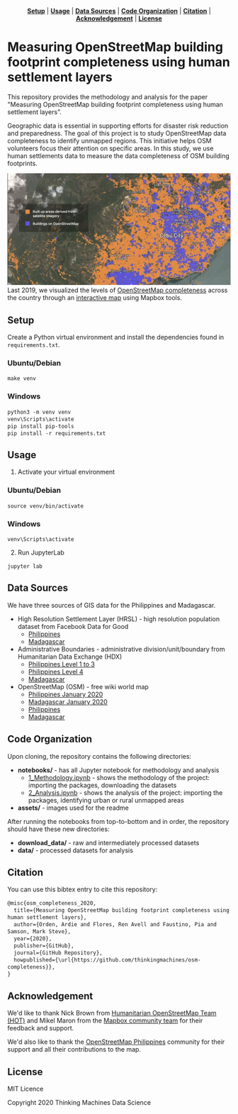 <p align="center">
<b><a href="#setup">Setup</a></b>
|
<b><a href="#usage">Usage</a></b>
|
<b><a href="#data-sources">Data Sources</a></b>
|
<b><a href="#code-organization">Code Organization</a></b>
|
<b><a href="#citation">Citation</a></b>
|
<b><a href="#acknowledgement">Acknowledgement</a></b>
|
<b><a href="#license">License</a></b>
</p>

# Measuring OpenStreetMap building footprint completeness using human settlement layers

This repository provides the methodology and analysis for the paper "Measuring OpenStreetMap building footprint completeness using human settlement layers".

Geographic data is essential in supporting efforts for disaster risk reduction and preparedness. The goal of this project is to study OpenStreetMap data completeness to identify unmapped regions. This initiative helps OSM volunteers focus their attention on specific areas. In this study, we use human settlements data to measure the data completeness of OSM building footprints.

![osm image](/assets/osm.jpg)
Last 2019, we visualized the levels of [OpenStreetMap completeness](https://stories.thinkingmachin.es/mapthegap/) across the country through an [interactive map](https://mapthegap.thinkingmachin.es/) using Mapbox tools.  

## Setup

Create a Python virtual environment and install the dependencies found in `requirements.txt`.

### Ubuntu/Debian
```
make venv
```

### Windows
```
python3 -m venv venv
venv\Scripts\activate
pip install pip-tools
pip install -r requirements.txt
```

## Usage

1. Activate your virtual environment

### Ubuntu/Debian
```
source venv/bin/activate
```

### Windows
```
venv\Scripts\activate
```

2. Run JupyterLab
```
jupyter lab
```

## Data Sources

We have three sources of GIS data for the Philippines and Madagascar.

* High Resolution Settlement Layer (HRSL) - high resolution population dataset from Facebook Data for Good  
    * [Philippines](https://data.humdata.org/dataset/philippines-high-resolution-population-density-maps-demographic-estimates) 
    * [Madagascar](https://data.humdata.org/dataset/highresolutionpopulationdensitymaps-mdg)
* Administrative Boundaries - administrative division/unit/boundary from Humanitarian Data Exchange (HDX)
    * [Philippines Level 1 to 3](https://data.humdata.org/dataset/philippines-administrative-levels-0-to-3) 
    * [Philippines Level 4](https://storage.googleapis.com/osm-completeness-thinkingmachines/phl_adm_2015_level4_barangay.gpkg.zip)
    * [Madagascar](https://data.humdata.org/dataset/madagascar-administrative-level-0-4-boundaries)
* OpenStreetMap (OSM) - free wiki world map
    * [Philippines January 2020](https://storage.googleapis.com/osm-completeness-thinkingmachines/phl_osm_jan_2020_buildings.gpkg.zip)
    * [Madagascar January 2020](https://storage.googleapis.com/osm-completeness-thinkingmachines/mdg_osm_jan_2020_buildings.gpkg.zip)
    * [Philippines](https://download.geofabrik.de/asia/philippines.html)
    * [Madagascar](https://download.geofabrik.de/africa/madagascar.html)

## Code Organization

Upon cloning, the repository contains the following directories:

* **notebooks/** - has all Jupyter notebook for methodology and analysis
    * [1_Methodology.ipynb](https://github.com/thinkingmachines/osm-completeness/blob/master/notebooks/1_Methodology.ipynb) - shows the methodology of the project: importing the packages, downloading the datasets
    * [2_Analysis.ipynb](https://github.com/thinkingmachines/osm-completeness/blob/master/notebooks/2_Analysis.ipynb) - shows the analysis of the project: importing the packages, identifying urban or rural unmapped areas
* **assets/** - images used for the readme

After running the notebooks from top-to-bottom and in order, the repository should have these new directories:

* **download_data/** - raw and intermediately processed datasets
* **data/** - processed datasets for analysis

## Citation

You can use this bibtex entry to cite this repository:

```
@misc{osm_completeness_2020,
  title={Measuring OpenStreetMap building footprint completeness using human settlement layers},
  author={Orden, Ardie and Flores, Ren Avell and Faustino, Pia and Samson, Mark Steve},
  year={2020},
  publisher={GitHub},
  journal={GitHub Repository},
  howpublished={\url{https://github.com/thinkingmachines/osm-completeness}},
}
```
## Acknowledgement 

We'd like to thank Nick Brown from [Humanitarian OpenStreetMap Team (HOT)](https://www.hotosm.org/) and Mikel Maron from the [Mapbox community team](https://www.mapbox.com/community/) for their feedback and support.

We'd also like to thank the [OpenStreetMap Philippines](https://www.facebook.com/OSMPH) community for their support and all their contributions to the map.


## License

MIT Licence 

Copyright 2020 Thinking Machines Data Science

